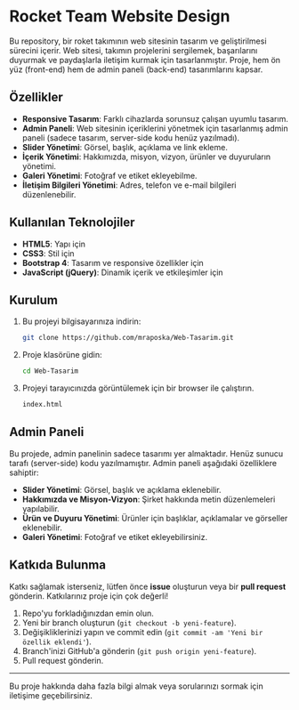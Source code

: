 
# Rocket Team Website Design

Bu repository, bir roket takımının web sitesinin tasarım ve geliştirilmesi sürecini içerir. Web sitesi, takımın projelerini sergilemek, başarılarını duyurmak ve paydaşlarla iletişim kurmak için tasarlanmıştır. Proje, hem ön yüz (front-end) hem de admin paneli (back-end) tasarımlarını kapsar.

## Özellikler

- **Responsive Tasarım**: Farklı cihazlarda sorunsuz çalışan uyumlu tasarım.
- **Admin Paneli**: Web sitesinin içeriklerini yönetmek için tasarlanmış admin paneli (sadece tasarım, server-side kodu henüz yazılmadı).
- **Slider Yönetimi**: Görsel, başlık, açıklama ve link ekleme.
- **İçerik Yönetimi**: Hakkımızda, misyon, vizyon, ürünler ve duyuruların yönetimi.
- **Galeri Yönetimi**: Fotoğraf ve etiket ekleyebilme.
- **İletişim Bilgileri Yönetimi**: Adres, telefon ve e-mail bilgileri düzenlenebilir.

## Kullanılan Teknolojiler

- **HTML5**: Yapı için
- **CSS3**: Stil için
- **Bootstrap 4**: Tasarım ve responsive özellikler için
- **JavaScript (jQuery)**: Dinamik içerik ve etkileşimler için

## Kurulum

1. Bu projeyi bilgisayarınıza indirin:
   ```bash
   git clone https://github.com/mraposka/Web-Tasarim.git
   ```
2. Proje klasörüne gidin:
   ```bash
   cd Web-Tasarim
   ```

3. Projeyi tarayıcınızda görüntülemek için bir browser ile çalıştırın.
   ```bash
   index.html
   ```

## Admin Paneli

Bu projede, admin panelinin sadece tasarımı yer almaktadır. Henüz sunucu tarafı (server-side) kodu yazılmamıştır. Admin paneli aşağıdaki özelliklere sahiptir:

- **Slider Yönetimi**: Görsel, başlık ve açıklama eklenebilir.
- **Hakkımızda ve Misyon-Vizyon**: Şirket hakkında metin düzenlemeleri yapılabilir.
- **Ürün ve Duyuru Yönetimi**: Ürünler için başlıklar, açıklamalar ve görseller eklenebilir.
- **Galeri Yönetimi**: Fotoğraf ve etiket ekleyebilirsiniz.

## Katkıda Bulunma

Katkı sağlamak isterseniz, lütfen önce **issue** oluşturun veya bir **pull request** gönderin. Katkılarınız proje için çok değerli!

1. Repo'yu forkladığınızdan emin olun.
2. Yeni bir branch oluşturun (`git checkout -b yeni-feature`).
3. Değişikliklerinizi yapın ve commit edin (`git commit -am 'Yeni bir özellik eklendi'`).
4. Branch'inizi GitHub'a gönderin (`git push origin yeni-feature`).
5. Pull request gönderin.

---

Bu proje hakkında daha fazla bilgi almak veya sorularınızı sormak için iletişime geçebilirsiniz.
